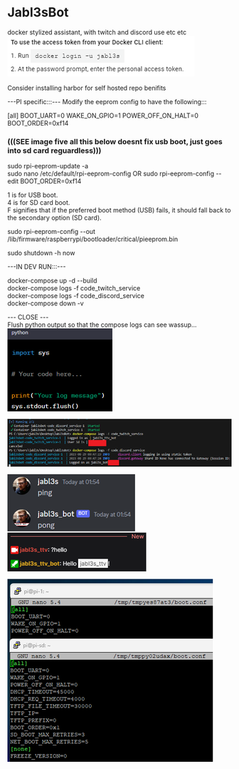 # Jabl3sBot  
docker stylized assistant, with twitch and discord use etc etc  
![Alt text](assets/images/image.png)  
  
Consider installing harbor for self hosted repo benifits  
  
  
---PI specific:::---  Modify the eeprom config to have the following:::  
  
[all]
BOOT_UART=0
WAKE_ON_GPIO=1
POWER_OFF_ON_HALT=0
BOOT_ORDER=0xf14  

### (((SEE image five all this below doesnt fix usb boot, just goes into sd card reguardless)))

sudo rpi-eeprom-update -a  
sudo nano /etc/default/rpi-eeprom-config OR sudo rpi-eeprom-config --edit
BOOT_ORDER=0xf14  
  
1 is for USB boot.  
4 is for SD card boot.  
F signifies that if the preferred boot method (USB) fails, it should fall back to the secondary option (SD card).  
  
sudo rpi-eeprom-config --out /lib/firmware/raspberrypi/bootloader/critical/pieeprom.bin  
  
sudo shutdown -h now


---IN DEV RUN:::---  

docker-compose up -d --build  
docker-compose logs -f code_twitch_service  
docker-compose logs -f code_discord_service  
docker-compose down -v  

--- CLOSE ---  
Flush python output so that the compose logs can see wassup...  
![Alt text](assets/images/image-1.png)  
  
![Alt text](assets/images/image-2.png)
  
![Alt text](assets/images/image-4.png)  ![Alt text](assets/images/image-3.png)

![Alt text](assets/images/image-5.png)